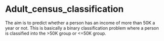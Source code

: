 # Adult_census_classification
The aim is to predict whether a person has an income of more than 50K a year or not. This is basically a binary classification problem where a person is classified into the >50K group or &lt;=50K group.
